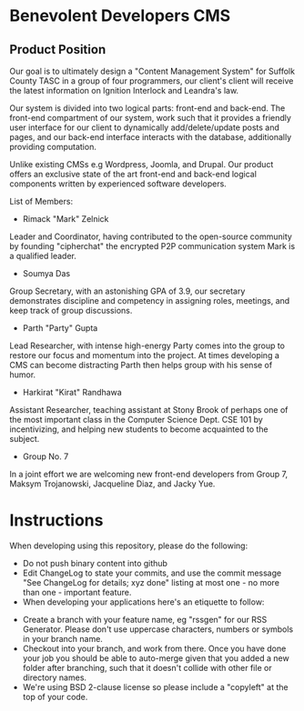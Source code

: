 # Benevolent Developers CMS
## Product Position
Our goal is to ultimately design a "Content Management System" for Suffolk
County TASC in a group of four programmers, our client's client will receive
the latest information on Ignition Interlock and Leandra's law.

Our system is divided into two logical parts: front-end and back-end. The
front-end compartment of our system, work such that it provides a friendly user
interface for our client to dynamically add/delete/update posts and pages, and
our back-end interface interacts with the database, additionally providing
computation.

Unlike existing CMSs e.g Wordpress, Joomla, and Drupal. Our product offers an
exclusive state of the art front-end and back-end logical components written by
experienced software developers.

List of Members:

* Rimack "Mark" Zelnick

Leader and Coordinator, having contributed to the open-source community by
founding "cipherchat" the encrypted P2P communication system Mark is a
qualified leader.

* Soumya Das

Group Secretary, with an astonishing GPA of 3.9, our secretary demonstrates
discipline and competency in assigning roles, meetings, and keep track of group
discussions.

* Parth "Party" Gupta

Lead Researcher, with intense high-energy Party comes into the group to restore
our focus and momentum into the project. At times developing a CMS can become
distracting Parth then helps group with his sense of humor.

* Harkirat "Kirat" Randhawa

Assistant Researcher, teaching assistant at Stony Brook of perhaps one of the
most important class in the Computer Science Dept. CSE 101 by incentivizing,
and helping new students to become acquainted to the subject.

* Group No. 7

In a joint effort we are welcoming new front-end developers from Group 7,
Maksym Trojanowski, Jacqueline Diaz, and Jacky Yue.

# Instructions
When developing using this repository, please do the following:

* Do not push binary content into github
* Edit ChangeLog to state your commits, and use the commit message "See ChangeLog for details; xyz done" listing at most one - no more than one - important feature.
* When developing your applications here's an etiquette to follow:
+ Create a branch with your feature name, eg "rssgen" for our RSS Generator. Please don't use uppercase characters, numbers or symbols in your branch name.
+ Checkout into your branch, and work from there. Once you have done your job you should be able to auto-merge given that you added a new folder after branching, such that it doesn't collide with other file or directory names.
+ We're using BSD 2-clause license so please include a "copyleft" at the top of your code.
